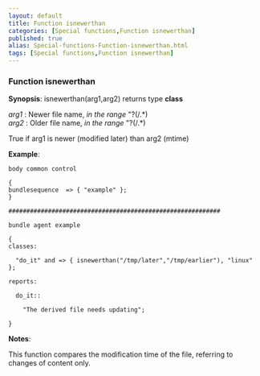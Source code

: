 ```yaml
---
layout: default
title: Function isnewerthan
categories: [Special functions,Function isnewerthan]
published: true
alias: Special-functions-Function-isnewerthan.html
tags: [Special functions,Function isnewerthan]
---
```


### Function isnewerthan

**Synopsis**: isnewerthan(arg1,arg2) returns type **class**

  
 *arg1* : Newer file name, *in the range* "?(/.\*)   
 *arg2* : Older file name, *in the range* "?(/.\*)   

True if arg1 is newer (modified later) than arg2 (mtime)

**Example**:  
   

```cf3
body common control

{
bundlesequence  => { "example" };
}

###########################################################

bundle agent example

{     
classes:

  "do_it" and => { isnewerthan("/tmp/later","/tmp/earlier"), "linux" }; 

reports:

  do_it::

    "The derived file needs updating";

}
```

**Notes**:  
   

This function compares the modification time of the file, referring to
changes of content only.

